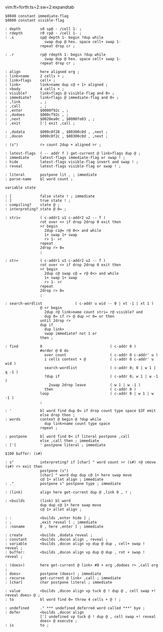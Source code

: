 vim:ft=forth:ts=2:sw=2:expandtab

    $0040 constant immediate-flag
    $0080 constant visible-flag

    : depth         s0 sp@ - /cell 1- ;
    : rdepth        r0 rp@ - /cell 1- ;
    : .s            sp@ depth 1- begin ?dup while
                      swap dup @ hex. space cell+ swap 1-
                    repeat drop cr ;

    : .r            rp@ rdepth 1- begin ?dup while
                      swap dup @ hex. space cell+ swap 1-
                    repeat drop cr ;

    : align         here aligned org ;
    : link>name     2 cells + ;
    : link>flags    cell+ ;
    : link>         link>name dup c@ + 1+ aligned ;
    : >body         4 cells + ;
    : visible?      link>flags @ visible-flag and 0> ;
    : immediate?    link>flags @ immediate-flag and 0> ;
    : ,link         , ;
    : ,call         , ;
    : ,enter        $0000f92c , ;
    : ,dodoes       $000cf92c , ;
    : ,next         $0020ea0c , $0000fe03 , ;
    : ,exit         ['] exit ,call ;

    : ,dodata       $000c0f28 , $00300c0d , ,next ;
    : ,docon        $000c0f2c , $00300c0d , ,next ;

    : (s")          r> count 2dup + aligned >r ;

    : latest-flags  ( -- addr f ) get-current @ link>flags dup @ ;
    : immediate     latest-flags immediate-flag or swap ! ;
    : hide          latest-flags visible-flag invert and swap ! ;
    : reveal        latest-flags visible-flag or swap ! ;

    : literal       postpone lit , ; immediate
    : parse-name    bl word count ;

    variable state

    : [             false state ! ; immediate
    : ]             true state ! ;
    : compiling?    state @ ;
    : interpreting? state @ 0= ;

    : stri=         ( c-addr1 u1 c-addr2 u2 -- f )
                    rot over <> if drop 2drop 0 exit then
                    >r begin
                      2dup ci@= r@ 0<> and while
                      1+ swap 1+ swap
                      r> 1- >r
                    repeat
                    2drop r> 0=
                    ;

    : str=          ( c-addr1 u1 c-addr2 u2 -- f )
                    rot over <> if drop 2drop 0 exit then
                    >r begin
                      2dup c@ swap c@ = r@ 0<> and while
                      1+ swap 1+ swap
                      r> 1- >r
                    repeat
                    2drop r> 0=
                    ;

    : search-wordlist               ( c-addr u wid -- 0 | xt -1 | xt 1 )
                    @ >r begin
                      2dup r@ link>name count stri= r@ visible? and
                      dup 0= if r> @ dup >r 0= or then
                    until 2drop r>
                    dup if
                      dup link>
                      swap immediate? not 1 or
                    then ;

    : find          0                               ( c-addr 0 )
                    #order @ 0 do
                      over count                    ( c-addr 0 c-addr' u )
                      i cells context + @           ( c-addr 0 c-addr' u wid )
                      search-wordlist               ( c-addr 0; 0 | w 1 | q -1 )
                      ?dup if                       ( c-addr 0; w 1 | w -1 )
                        2swap 2drop leave           ( w 1 | w -1 )
                      then                          ( c-addr 0 )
                    loop                            ( c-addr 0 | w 1 | w -1 )
                    ;

    : '             bl word find dup 0= if drop count type space $3F emit
                    else drop then ;
    : words         context @ begin @ ?dup while
                      dup link>name count type space
                    repeat ;

    : postpone      bl word find 0< if literal postpone ,call
                    else ,call then ; immediate
    : [']           ' postpone literal ; immediate

    $100 buffer: (s#)

    : s"            interpreting? if [char] " word count >r (s#) r@ cmove (s#) r> exit then
                    postpone (s")
                    [char] " word dup dup c@ 1+ here swap move
                    c@ 1+ allot align ; immediate
    : ."            postpone s" postpone type ; immediate

    : (link)        align here get-current dup @ ,link 0 , ! ;

    : <builds       (link) bl word
                    dup dup c@ 1+ here swap move
                    c@ 1+ allot align ;

    : :             <builds ,enter hide ] ;
    : ;             ,exit reveal [ ; immediate
    : :noname       0 , here ,enter ] ; immediate

    : create        <builds ,dodata reveal ;
    : constant      <builds ,docon align , reveal ;
    : variable      <builds ,docon align vp dup @ dup , cell+ swap ! reveal ;
    : buffer:       <builds ,docon align vp dup @ dup , rot + swap ! reveal ;

    : (does>)       here get-current @ link> #8 + org ,dodoes r> ,call org ;
    : does>         postpone (does>) ; immediate
    : recurse       get-current @ link> ,call ; immediate
    : [char]        char postpone literal ; immediate

    : value         <builds ,docon align vp tuck @ ! dup @ , cell swap +! reveal does> @ ;
    : to            bl word find 0= throw 4 cells + @ ! ;

    : undefined     ." *** undefined deferred word called ***" bye ;
    : defer         <builds ,docon align
                    ['] undefined vp tuck @ ! dup @ , cell swap +! reveal
                    does> @ execute ;
    : is            to ;
